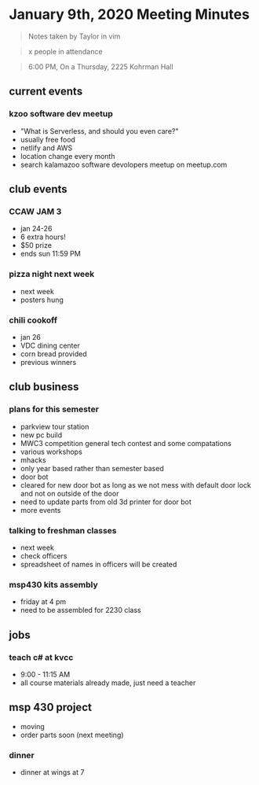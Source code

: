 # January 9th, 2020 Meeting Minutes
> Notes taken by Taylor in vim

> x people in attendance

> 6:00 PM, On a Thursday, 2225 Kohrman Hall

## current events

### kzoo software dev meetup
- "What is Serverless, and should you even care?"
- usually free food
- netlify and AWS
- location change every month
- search kalamazoo software devolopers meetup on meetup.com 

## club events

### CCAW JAM 3
- jan 24-26
- 6 extra hours!
- $50 prize
- ends sun 11:59 PM

### pizza night next week
- next week 
- posters hung

### chili cookoff
- jan 26
- VDC dining center
- corn bread provided 
- previous winners 

## club business

### plans for this semester
- parkview tour station
- new pc build
- MWC3 competition general tech contest and some compatations
- various workshops
- mhacks
- only year based rather than semester based
- door bot
- cleared for new door bot as long as we not mess with default door lock and not on outside of the door
- need to update parts from old 3d printer for door bot
- more events

### talking to freshman classes
- next week
- check officers
- spreadsheet of names in officers will be created

### msp430 kits assembly
- friday at 4 pm
- need to be assembled for 2230 class

## jobs

### teach c# at kvcc
- 9:00 - 11:15 AM
- all course materials already made, just need a teacher

## msp 430 project 
- moving
- order parts soon (next meeting)

### dinner
- dinner at wings at 7

